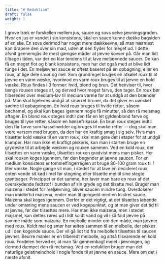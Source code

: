 ```yaml
---
title: "# Reduktion"
draft: false
weight: 1
---
```

I grove træk er forskellen mellem jus, sauce og sovs selve
jævningsgraden. Hvor en jus er vandet i sin konsistens, skal en sauce
kunne dække bagsiden af en ske. En sovs derimod har noget mere
dækkeevne, så man nærmest kan drapere den over sin mad, uden at den
flyder for meget ud. I dette afsnit gennemgås de mest gængse måder at
jævne sovser på.
Går man lidt tilbage i tiden, var der en klar tendens til at lave
meljævnede saucer. De kan få en meget flot og blank konsistens, men har
det også med at blive lidt tunge i det. En meljævnet sauce er oftest
baseret på en opbagning, eller en roux, af lige dele smør og mel. Som
grundregel bruges en afkølet roux til at jævne en varm væske, hvorimod
en varm roux bruges til at jævne en kold væske. Roux findes i 3 former:
hvid, blond og brun. Det henviser til, hvor længe rouxen steges af, og
derved hvor meget farve, den tager. En roux bør tilberedes over
medium-lav til medium varme for at undgå at den brænder på. Man skal
ligeledes undgå at smørret bruner, da det giver en uønsket sødme til
opbagningen.
En hvid roux bruges til hvide retter, såsom bechamel, og skal kun bages
igennem nogle få minutter, så den rå melsmag aftager. En blond roux
steges indtil den får en let gyldenblond farve og bruges til lyse
retter, såsom en hønsefrikassé. En brun roux steges indtil den får farve
som hasselnødder og bruges til mørke retter -- dog skal man være varsom
med brugen, da den har en kraftig smag i sig selv.
Hvis man tilsætter kold væske til en varm roux, skal man gøre det i
etaper for at undgå klumper. Har man ikke et kraftigt piskeris, kan man
i starten bruge en grydeske til at arbejde væsken og rouxen sammen. Ved
en kold roux, der tilsættes en varm væske, tilsættes rouxen gradvist
mens man pisker. Her skal rouxen koges igennem, før den begynder at
jævne saucen.
For en medium konsistens er tommelfingerreglen at bruge 80-100 gram roux
til 1 liter væske.
Nogle gange vil man, i stedet for at lave en decideret roux, enten vende
sit kød i mel før stegning eller tilsætte mel til sine stegte
grøntsager. Princippet er det samme, her laver man bare en roux af det
overskydende fedtstof i bunden af sin gryde og det tilsatte mel.
Bruger man maizena i stedet for meljævning, bliver saucen mindre tung.
Overdoserer man imidlertid maizena, ender man til gengæld med en
klistret sauce. Maizena skal koges igennem. Derfor er det vigtigt, at
det tilsættes løbende under omrøring mens saucen er ved kogepunktet, og
at man giver det tid til at jævne, før der tilsættes mere.
Har man ikke maizena, men i stedet majsmel, kan dettes røres ud i lidt
koldt vand og vil i så fald jævne på samme måde som maizena.
En melbolle minder om den måde, man jævner med roux. Koldt mel og smør
her æltes sammen til en melbolle, der piskes ud i den kogende sauce.
Der vil gå lidt tid fra melbollen tilsættes til saucen jævner.
Beurre manier er en tilberedt melbolle, og altså tilsvarende en kold
roux. Fordelen herved er, at man får gennembagt melet i jævningen, og
dermed dæmpet den rå melsmag.
Ved en reduktion bruger man det naturlige gelatineindhold i nogle fonde
til at jævne en sauce. Mere om det i næste afsnit.
